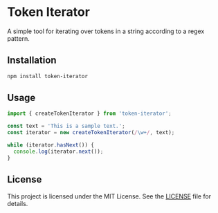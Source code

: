 # Token Iterator

A simple tool for iterating over tokens in a string according to a regex pattern.

## Installation

```bash
npm install token-iterator
```

## Usage

```typescript
import { createTokenIterator } from 'token-iterator';

const text = 'This is a sample text.';
const iterator = new createTokenIterator(/\w+/, text);

while (iterator.hasNext()) {
  console.log(iterator.next());
}
```

## License

This project is licensed under the MIT License. See the [LICENSE](LICENSE) file for details.
